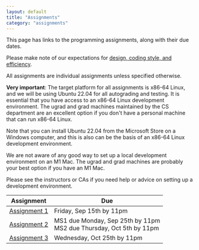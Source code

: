 ```yaml
---
layout: default
title: "Assignments"
category: "assignments"
---
```


This page has links to the programming assignments, along with their due dates.

Please make note of our expectations for [design, coding style, and efficiency](assign/design.html).

All assignments are individual assignments unless specified otherwise.

**Very important**: The target platform for all assignments is x86-64 Linux,
and we will be using Ubuntu 22.04 for all autograding and testing.
It is essential that you have access to an x86-64 Linux development environment.
The ugrad and grad machines maintained by the CS department are an
excellent option if you don't have a personal machine that can run x86-64 Linux.

Note that you can install Ubuntu 22.04 from the Microsoft Store on a Windows computer,
and this is also can be the basis of an x86-64 Linux development environment.

We are not aware of any good way to set up a local development environment
on an M1 Mac. The ugrad and grad machines are probably your best option if
you have an M1 Mac.

Please see the instructors or CAs if you need help or advice on setting up a
development environment.

Assignment | Due
---------- | ---
[Assignment 1](assign/assign01.html) | Friday, Sep 15th by 11pm
[Assignment 2](assign/assign02.html) | MS1 due Monday, Sep 25th by 11pm<br>MS2 due Thursday, Oct 5th by 11pm
[Assignment 3](assign/assign03.html) | Wednesday, Oct 25th by 11pm
